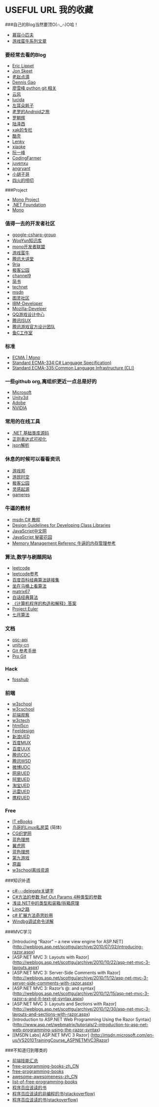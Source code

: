 USEFUL URL 我的收藏
============================

###自己的Blog当然要顶O(∩_∩)O哈！
* [慕容小匹夫](http://www.cnblogs.com/murongxiaopifu/)
* [游戏蛮牛系列文章](http://www.unitymanual.com/forum.php?mod=forumdisplay&fid=47&filter=typeid&typeid=227)


### 要经常去看的Blog

* [Eric Lippet](http://ericlippert.com/)
* [Jon Skeet](http://codeblog.jonskeet.uk/)
* [老赵点滴](http://blog.zhaojie.me/)
* [Dennis Gao](http://www.cnblogs.com/gaochundong/)
* [廖雪峰 python git 相关](http://www.liaoxuefeng.com/)
* [云风](http://codingnow.com/)
* [lucida](http://zh.lucida.me/)
* [左耳朵耗子](http://coolshell.cn/)
* [老罗的Android之旅](http://blog.csdn.net/Luoshengyang/)
* [罗朝辉](http://www.cnblogs.com/kesalin/)
* [陆泽西](http://www.luzexi.com/)
* [xak的专栏](http://blog.csdn.net/cubesky/)
* [酷壳](http://coolshell.cn/)
* [Lenky](http://www.lenky.info/)
* [xiaoke](http://blog.1vr.cn/)
* [阮一峰](http://www.ruanyifeng.com/blog/archives.html)
* [CodingFarmer](http://golanger.cn/)
* [juvenxu](http://www.juvenxu.com/)
* [angryant](http://angryant.com/)
* [小胡子哥](http://www.cnblogs.com/hustskyking/)
* [四火的唠叨](http://www.raychase.net/)


###Project

* [Mono Project](https://github.com/mono)
* [.NET Foundation](https://github.com/dotnet)
* [Mono](http://www.mono-project.com)


### 值得一去的开发者社区

* [google-csharp-group](https://groups.google.com/forum/#!forum/microsoft.public.dotnet.languages.csharp/)
* [WooYun知识库](http://drops.wooyun.org/)
* [mono开发者联盟](http://www.51mono.com/)
* [游戏蛮牛](http://unitymanual.com/)
* [腾讯大讲堂](http://djt.qq.com/)
* [9ria](http://www.9ria.com/)
* [极客公园](http://www.geekpark.net/)
* [channel9](http://channel9.msdn.com/)
* [简书](http://www.jianshu.com/)
* [technet](http://technet.microsoft.com/zh-cn/)
* [msdn](http://msdn.microsoft.com/zh-cn)
* [图灵社区](http://www.ituring.com.cn/)
* [IBM-Developer](http://www.ibm.com/developerworks/cn/)
* [Mozilla-Develper](https://developer.mozilla.org/zh-CN/)
* [QQ游戏设计中心](http://gdc.qq.com/)
* [腾讯ISUX](http://isux.tencent.com/)
* [腾讯游戏官方设计团队](http://tgideas.qq.com/)
* [鱼C工作室](http://bbs.fishc.com/portal.php)

### 标准 
* [ECMA | Mono](http://www.mono-project.com/docs/about-mono/languages/ecma/)
* [Standard ECMA-334:C# Language Specification)](http://www.ecma-international.org/publications/files/ECMA-ST/Ecma-334.pdf)
* [Standard ECMA-335:Common Language Infrastructure (CLI)](http://www.ecma-international.org/publications/standards/Ecma-335.html)


### 一些github org,离组织更近一点总是好的

* [Microsoft](https://github.com/Microsoft)
* [Unity3d](https://github.com/Unity-Technologies)
* [Adobe](https://github.com/adobe)
* [NVIDIA](https://github.com/NVIDIAGameWorks)


### 常用的在线工具

* [.NET 基础类库源码](http://www.projky.com/)
* [正则表达式可视化](http://jex.im/regulex/)
* [json解析](http://www.bejson.com/)


### 休息的时候可以看看资讯

* [游戏邦](http://gamerboom.com/)
* [游民时空](http://www.gamersky.com/)
* [极客公园](http://www.geekpark.net/)
* [灵感起源](http://www.ideasr.com/)
* [gameres](http://www.gameres.com/)


### 牛逼的教材

* [msdn C# 教程](http://msdn.microsoft.com/zh-cn/library/aa288436%28v=vs.71%29.aspx/)
* [Design Guidelines for Developing Class Libraries](https://msdn.microsoft.com/en-us/library/vstudio/ms229042(v=vs.100).aspx)
* [JavaScript中文网](http://www.itxueyuan.org/javascript/)
* [JavaScript 秘密花园](http://bonsaiden.github.io/JavaScript-Garden/zh/)
* [Memory Management Referenc 牛逼的内存管理参考](http://www.memorymanagement.org/)


### 算法,数学与刷题网站

* [leetcode](https://oj.leetcode.com/problems/)
* [leetcode参考](https://github.com/chenjd/leetcode)
* [百度百科经典算法链接集](http://www.cnblogs.com/oldman/articles/2592319.html)
* [坐在马桶上看算法](http://ahalei.blog.51cto.com/)
* [matrix67](http://blog.csdn.net/column/details/algorithm-easyword.html)
* [白话经典算法](http://www.matrix67.com/blog/)
* [《计算机程序的构造和解释》答案](http://sicp.readthedocs.org/en/latest/)
* [Project Euler](https://projecteuler.net/)
* [七月算法](http://www.julyedu.com/)


### 文档

* [osc-api](http://tool.oschina.net/apidocs)
* [unity-cn](http://edu.china.unity3d.com/learning_document)
* [Git 参考手册](http://gitref.justjavac.com)
* [Pro Git](http://git-scm.com/book/zh)


### Hack

* [fosshub](http://www.fosshub.com/)


### 前端

* [w3school](http://www.w3school.com.cn/)
* [w3cschool](http://www.w3cschool.cc/)
* [前端观察](http://www.qianduan.net/)
* [w3ctech](http://www.w3ctech.com/)
* [html5cn](http://www.html5cn.org/)
* [Feeldesign](http://www.feeldesignstudio.com/)
* [新浪UED](http://ued.sina.com/)
* [百度MUX](http://mux.baidu.com/)
* [百度UUX](http://www.baiduux.com/)
* [腾讯CDC](http://cdc.tencent.com/)
* [腾讯WSD](http://wsd.tencent.com/)
* [微博UDC](http://udc.weibo.com/)
* [网易UED](http://uedc.163.com/)
* [阿里UED](http://www.aliued.cn/)
* [淘宝UED](http://ued.taobao.com/blog/)
* [迅雷UED](http://cued.xunlei.com/)
* [携程UED](http://ued.ctrip.com/blog/)


### Free

* [IT eBooks](http://it-ebooks.info/)
* [鸟哥的Linux私房菜](http://vbird.dic.ksu.edu.tw/) (简体)
* [CG织梦网](http://www.cgdream.org/)
* [蓝色理想](http://www.blueidea.com/)
* [翼虎网](http://www.yiihuu.com/)
* [蓝色理想](http://www.blueidea.com/)
* [第九游戏](http://www.then9.com/)
* [原画](http://www.artstation.com/)
* [w3school离线资源](http://www.flygon.net/archives/427)


###知识补遗

* [c#---delegate关键字](http://www.cnblogs.com/wenjiang/archive/2013/03/12/2954913.html)
* [C#方法的参数 Ref Out Params 4种类型的参数](http://www.cnblogs.com/kissdodog/archive/2013/05/11/3072815.html)
* [浅谈.NET中的类型和装箱/拆箱原理](http://www.cnblogs.com/DebugLZQ/archive/2012/09/02/2667835.html)
* [Linq之路](http://www.cnblogs.com/lifepoem/archive/2011/12/16/2288017.html/)
* [c# 扩展方法奇思妙用](http://www.cnblogs.com/ldp615/archive/2009/08/07/1541404.html/)
* [Windbg调试命令详解](http://www.yiiyee.cn/Blog/windbg/)

###MVC学习

* [Introducing “Razor” – a new view engine for ASP.NET] (http://weblogs.asp.net/scottgu/archive/2010/07/02/introducing-razor.aspx)
* [ASP.NET MVC 3: Layouts with Razor] (http://weblogs.asp.net/scottgu/archive/2010/10/22/asp-net-mvc-3-layouts.aspx)
* [ASP.NET MVC 3: Server-Side Comments with Razor] (http://weblogs.asp.net/scottgu/archive/2010/11/12/asp-net-mvc-3-server-side-comments-with-razor.aspx)
* [ASP.NET MVC 3: Razor’s @: and syntax] (http://weblogs.asp.net/scottgu/archive/2010/12/15/asp-net-mvc-3-razor-s-and-lt-text-gt-syntax.aspx)
* [ASP.NET MVC 3: Layouts and Sections with Razor] (http://weblogs.asp.net/scottgu/archive/2010/12/30/asp-net-mvc-3-layouts-and-sections-with-razor.aspx)
* [Introduction to ASP.NET Web Programming Using the Razor Syntax] (http://www.asp.net/webmatrix/tutorials/2-introduction-to-asp-net-web-programming-using-the-razor-syntax)
* [[MSDN Labs] ASP.NET MVC 3 Razor] (http://msdn.microsoft.com/en-us/VS2010TrainingCourse_ASPNETMVC3Razor)



###不知道归到哪类的

* [前端技能汇总](https://github.com/JacksonTian/fks)
* [free-programming-books-zh_CN](https://github.com/justjavac/free-programming-books-zh_CN)
* [free-programming-books](https://github.com/vhf/free-programming-books)
* [awesome-awesomeness-zh_CN](https://github.com/justjavac/awesome-awesomeness-zh_CN)
* [list-of-free-programming-books](http://resrc.io/list/10/list-of-free-programming-books/)
* [程序员应该读的书](http://justjavac.com/other/2012/05/15/qualified-programmer-should-read-what-books.html)
* [程序员应该读的非编程的书(stackoverflow)](http://stackoverflow.com/questions/38210/what-non-programming-books-should-programmers-read)
* [程序员应该读的书(stackoverflow)](http://stackoverflow.com/questions/1711/what-is-the-single-most-influential-book-every-programmer-should-read/1713#1713)
